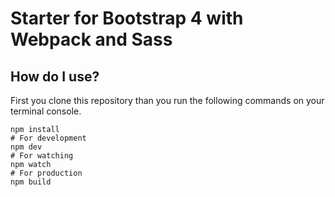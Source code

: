 # Starter for Bootstrap 4 with Webpack and Sass
## How do I use?
First you clone this repository than you run the following commands on your terminal console.

```
npm install
# For development
npm dev 
# For watching
npm watch
# For production
npm build
```


